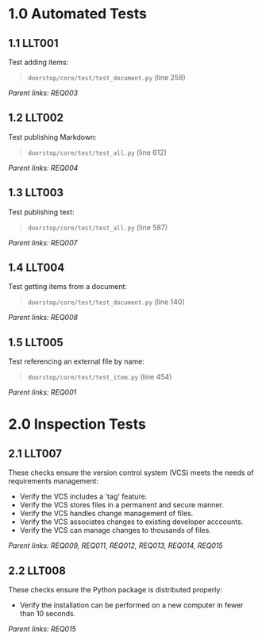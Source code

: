 # 1.0 Automated Tests

## 1.1 LLT001

Test adding items:

> `doorstop/core/test/test_document.py` (line 258)

*Parent links: REQ003*

## 1.2 LLT002

Test publishing Markdown:

> `doorstop/core/test/test_all.py` (line 612)

*Parent links: REQ004*

## 1.3 LLT003

Test publishing text:

> `doorstop/core/test/test_all.py` (line 587)

*Parent links: REQ007*

## 1.4 LLT004

Test getting items from a document:

> `doorstop/core/test/test_document.py` (line 140)

*Parent links: REQ008*

## 1.5 LLT005

Test referencing an external file by name:

> `doorstop/core/test/test_item.py` (line 454)

*Parent links: REQ001*

# 2.0 Inspection Tests

## 2.1 LLT007

These checks ensure the version control system (VCS) meets the needs of requirements management:

- Verify the VCS includes a 'tag' feature.
- Verify the VCS stores files in a permanent and secure manner.
- Verify the VCS handles change management of files.
- Verify the VCS associates changes to existing developer acccounts.
- Verify the VCS can manage changes to thousands of files.

*Parent links: REQ009, REQ011, REQ012, REQ013, REQ014, REQ015*

## 2.2 LLT008

These checks ensure the Python package is distributed properly:

- Verify the installation can be performed on a new computer in fewer than 10 seconds.

*Parent links: REQ015*

